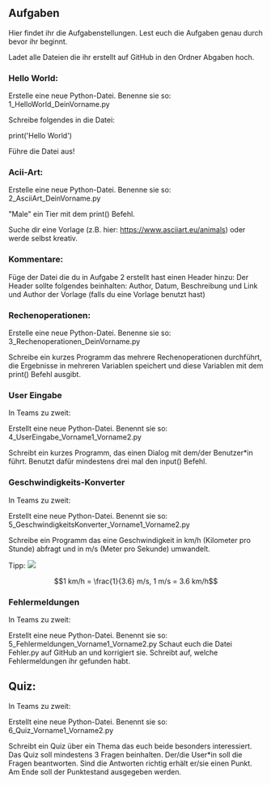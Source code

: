 ## Aufgaben

Hier findet ihr die Aufgabenstellungen. Lest euch die Aufgaben genau durch bevor ihr beginnt.

Ladet alle Dateien die ihr erstellt auf GitHub in den Ordner Abgaben hoch.

### Hello World:
Erstelle eine neue Python-Datei.
Benenne sie so: 1_HelloWorld_DeinVorname.py

Schreibe folgendes in die Datei:

print('Hello World')

Führe die Datei aus!

### Acii-Art:
Erstelle eine neue Python-Datei.
Benenne sie so: 2_AsciiArt_DeinVorname.py

"Male" ein Tier mit dem print() Befehl.

Suche dir eine Vorlage (z.B. hier: https://www.asciiart.eu/animals)
oder werde selbst kreativ.

### Kommentare:
Füge der Datei die du in Aufgabe 2 erstellt hast einen Header hinzu:
Der Header sollte folgendes beinhalten:
Author, Datum, Beschreibung
und Link und Author der Vorlage (falls du eine Vorlage benutzt hast)

### Rechenoperationen:
Erstelle eine neue Python-Datei. Benenne sie so: 3_Rechenoperationen_DeinVorname.py

Schreibe ein kurzes Programm das mehrere Rechenoperationen durchführt,
die Ergebnisse in mehreren Variablen speichert und
diese Variablen mit dem print() Befehl ausgibt.

### User Eingabe
In Teams zu zweit:

Erstellt eine neue Python-Datei. Benennt sie so: 4_UserEingabe_Vorname1_Vorname2.py

Schreibt ein kurzes Programm, das einen Dialog mit dem/der Benutzer*in führt.
Benutzt dafür mindestens drei mal den input() Befehl.

### Geschwindigkeits-Konverter

In Teams zu zweit:

Erstellt eine neue Python-Datei. Benennt sie so: 5_GeschwindigkeitsKonverter_Vorname1_Vorname2.py

Schreibe ein Programm das eine Geschwindigkeit in km/h (Kilometer pro Stunde) abfragt und
in m/s (Meter pro Sekunde) umwandelt.

Tipp:
<img src="https://render.githubusercontent.com/render/math?math=1 km/h = \frac{1}{3.6} m/s">
```math
1 km/h = \frac{1}{3.6} m/s,
1 m/s = 3.6 km/h
```

### Fehlermeldungen
In Teams zu zweit:

Erstellt eine neue Python-Datei. Benennt sie so: 5_Fehlermeldungen_Vorname1_Vorname2.py
Schaut euch die Datei Fehler.py auf GitHub an und korrigiert sie.
Schreibt auf, welche Fehlermeldungen ihr gefunden habt.

## Quiz:
In Teams zu zweit:

Erstellt eine neue Python-Datei. Benennt sie so: 6_Quiz_Vorname1_Vorname2.py

Schreibt ein Quiz über ein Thema das euch beide besonders interessiert. 
Das Quiz soll mindestens 3 Fragen beinhalten. 
Der/die User*in soll die Fragen beantworten. Sind die Antworten richtig erhält er/sie einen Punkt.
Am Ende soll der Punktestand ausgegeben werden. 
